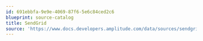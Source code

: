 ```yaml
---
id: 691ebbfa-9e9e-4069-87f6-5e6c84ced2c6
blueprint: source-catalog
title: SendGrid
source: 'https://www.docs.developers.amplitude.com/data/sources/sendgrid'
---
```

